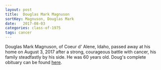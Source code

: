 ```yaml
---
layout: post
title:  Douglas Mark Magnuson
sortKey: Magnuson, Douglas Mark
date:   2017-08-03
categories: class-of-1975
tags: cancer
---
```

Douglas Mark Magnuson, of Coeur d' Alene, Idaho, passed away at his home on August 3, 2017 after a strong, courageous battle with cancer, his family steadfastly by his side. He was 60 years old. Doug's complete obituary can be found [here](http://tinyurl.com/y7np3z7s).

